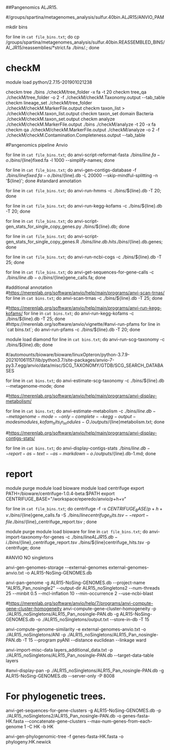##Pangenomics ALJR15.

#/groups/spartina/metagenomes_analysis/sulfur.40bin.ALJR15/ANVIO_PAM

mkdir bins

for line in `cat file_bins.txt`; do cp /groups/spartina/metagenomes_analysis/sulfur.40bin.REASSEMBLED_BINS/Al_JR15/reassemblies/*strict.fa ./bins/.; done


# checkM
module load python/2.7.15-201901021238

checkm tree ./bins ./checkM/tree_folder -x fa -t 20
checkm tree_qa ./checkM/tree_folder -o 2 -f ./checkM/checkM.Taxonomy.output --tab_table
checkm lineage_set ./checkM/tree_folder ./checkM/checkM.MarkerFile.output
checkm taxon_list > ./checkM/checkM.taxon_list.output
checkm taxon_set domain Bacteria ./checkM/checkM.taxon_set.output
checkm analyze ./checkM/checkM.MarkerFile.output ./bins ./checkM/analyze -t 20 -x fa
checkm qa ./checkM/checkM.MarkerFile.output ./checkM/analyze  -o 2 -f ./checkM/checkM.Contamination.Completeness.output --tab_table

#Pangenomics pipeline Anvio

for line in `cat file_bins.txt`; do anvi-script-reformat-fasta ./bins/${line}.fa -o ./bins/${line}fixed.fa -l 1000 --simplify-names; done

for line in `cat file_bins.txt`; do anvi-gen-contigs-database -f ./bins/${line}fixed.fa -o ./bins/${line}.db -L 20000 --skip-mindful-splitting -n '${line}'; done
#standard annotation

for line in `cat file_bins.txt`; do anvi-run-hmms -c ./bins/${line}.db -T 20; done

for line in `cat file_bins.txt`; do anvi-run-kegg-kofams -c ./bins/${line}.db -T 20; done

for line in `cat file_bins.txt`; do anvi-script-gen_stats_for_single_copy_genes.py ./bins/${line}.db; done

for line in `cat file_bins.txt`; do anvi-script-gen_stats_for_single_copy_genes.R ./bins/${line}.db.hits ./bins/${line}.db.genes; done

for line in `cat file_bins.txt`; do anvi-run-ncbi-cogs -c ./bins/${line}.db -T 25; done

for line in `cat file_bins.txt`; do anvi-get-sequences-for-gene-calls -c ./bins/${line}.db -o  ./bins/${line}gene_calls.fa; done




#additional annotation
#https://merenlab.org/software/anvio/help/main/programs/anvi-scan-trnas/
for line in `cat bins.txt`; do anvi-scan-trnas -c ./bins/${line}.db -T 25; done

#https://merenlab.org/software/anvio/help/main/programs/anvi-run-kegg-kofams/
for line in `cat bins.txt`; do  anvi-run-kegg-kofams -c ./bins/${line}.db -T 25; done
#https://merenlab.org/software/anvio/vignette/#anvi-run-pfams
for line in `cat bins.txt`; do  anvi-run-pfams -c ./bins/${line}.db -T 20; done

module load diamond
for line in `cat bins.txt`; do  anvi-run-scg-taxonomy -c ./bins/${line}.db; done

#/automounts/bioware/bioware/linuxOpteron/python-3.7.9-202101061157/lib/python3.7/site-packages/anvio-7-py3.7.egg/anvio/data/misc/SCG_TAXONOMY/GTDB/SCG_SEARCH_DATABASES


for line in `cat bins.txt`; do anvi-estimate-scg-taxonomy -c  ./bins/${line}.db --metagenome-mode; done

#https://merenlab.org/software/anvio/help/main/programs/anvi-display-metabolism/

for line in `cat bins.txt`; do anvi-estimate-metabolism -c  ./bins/${line}.db --metagenome-mode  --only-complete  --kegg-output-modes modules,kofam_hits_in_modules -O ./outputs/${line}metabolism.txt; done

#https://merenlab.org/software/anvio/help/main/programs/anvi-display-contigs-stats/

for line in `cat bins.txt`; do anvi-display-contigs-stats ./bins/${line}.db --report-as-text --as-markdown   -o ./outputs/${line}.db-1.md; done


# report

module purge
module load bioware
module load centrifuge
export PATH=/bioware/centrifuge-1.0.4-beta:$PATH
export CENTRIFUGE_BASE="/workspace/eperedo/anvio/p+h+v"

for line in `cat file_bins.txt`; do centrifuge -f -x $CENTRIFUGE_BASE/p+h+v ./bins/${line}gene_calls.fa -S ./bins/${line}centrifuge_hits.tsv --report-file ./bins/${line}_centrifuge_report.tsv ; done

module purge
module load bioware
for line in `cat file_bins.txt`; do anvi-import-taxonomy-for-genes -c ./bins/${line}ALJR15.db -i ./bins/${line}_centrifuge_report.tsv ./bins/${line}centrifuge_hits.tsv -p centrifuge; done


#ANVIO NO singletons

anvi-gen-genomes-storage  --external-genomes external-genomes-anvio.txt -o ALR15-NoSing-GENOMES.db

anvi-pan-genome -g ALR15-NoSing-GENOMES.db --project-name "ALR15_Pan_nosingle2" --output-dir ALR15_noSingletons2 --num-threads 25 --minbit 0.5 --mcl-inflation 10  --min-occurrence 2 --use-ncbi-blast


#https://merenlab.org/software/anvio/help/7/programs/anvi-compute-gene-cluster-homogeneity
anvi-compute-gene-cluster-homogeneity -p ./ALR15_noSingletons/ALR15_Pan_nosingle-PAN.db -g ALR15-NoSing-GENOMES.db -o ./ALR15_noSingletons/output.txt --store-in-db -T 15

anvi-compute-genome-similarity -e external-genomes-anvio.txt  -o ./ALR15_noSingletons/ANI  -p ./ALR15_noSingletons/ALR15_Pan_nosingle-PAN.db  -T 15 --program pyANI --distance euclidean --linkage ward

anvi-import-misc-data layers_additional_data.txt -p ./ALR15_noSingletons/ALR15_Pan_nosingle-PAN.db   --target-data-table layers

#anvi-display-pan -p ./ALR15_noSingletons/ALR15_Pan_nosingle-PAN.db -g ALR15-NoSing-GENOMES.db --server-only -P 8008


# For phylogenetic trees. 
anvi-get-sequences-for-gene-clusters -g ALR15-NoSing-GENOMES.db -p ./ALR15_noSingletons2/ALR15_Pan_nosingle-PAN.db   -o genes-fasta-HK.fasta  --concatenate-gene-clusters --max-num-genes-from-each-genome 1 -C HK -b HK

anvi-gen-phylogenomic-tree -f genes-fasta-HK.fasta -o phylogeny.HK.newick




